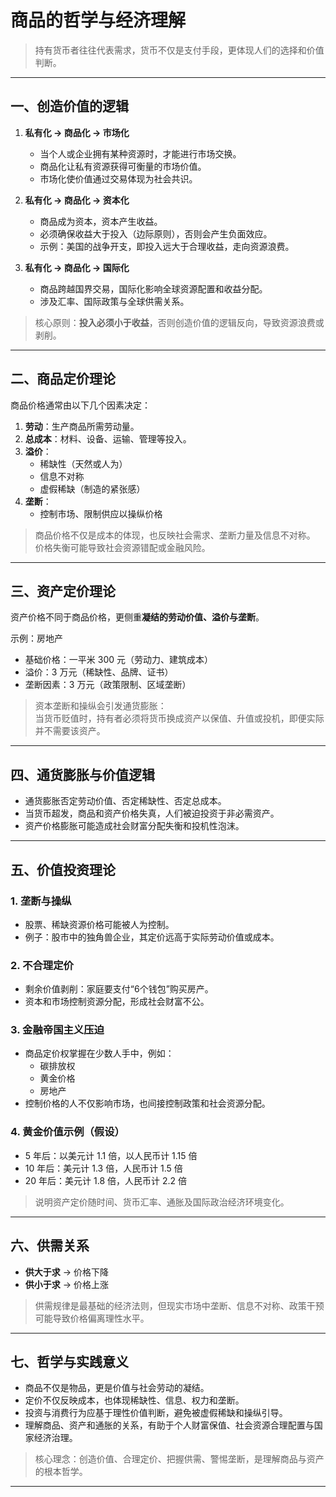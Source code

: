 
# 商品的哲学与经济理解

> 持有货币者往往代表需求，货币不仅是支付手段，更体现人们的选择和价值判断。

---

## 一、创造价值的逻辑

1. **私有化 → 商品化 → 市场化**
   - 当个人或企业拥有某种资源时，才能进行市场交换。
   - 商品化让私有资源获得可衡量的市场价值。
   - 市场化使价值通过交易体现为社会共识。

2. **私有化 → 商品化 → 资本化**
   - 商品成为资本，资本产生收益。
   - 必须确保收益大于投入（边际原则），否则会产生负面效应。
   - 示例：美国的战争开支，即投入远大于合理收益，走向资源浪费。

3. **私有化 → 商品化 → 国际化**
   - 商品跨越国界交易，国际化影响全球资源配置和收益分配。
   - 涉及汇率、国际政策与全球供需关系。

> 核心原则：**投入必须小于收益**，否则创造价值的逻辑反向，导致资源浪费或剥削。

---

## 二、商品定价理论

商品价格通常由以下几个因素决定：
1. **劳动**：生产商品所需劳动量。
2. **总成本**：材料、设备、运输、管理等投入。
3. **溢价**：
   - 稀缺性（天然或人为）
   - 信息不对称
   - 虚假稀缺（制造的紧张感）
4. **垄断**：
   - 控制市场、限制供应以操纵价格

> 商品价格不仅是成本的体现，也反映社会需求、垄断力量及信息不对称。  
> 价格失衡可能导致社会资源错配或金融风险。

---

## 三、资产定价理论

资产价格不同于商品价格，更侧重**凝结的劳动价值、溢价与垄断**。

示例：房地产  
- 基础价格：一平米 300 元（劳动力、建筑成本）  
- 溢价：3 万元（稀缺性、品牌、证书）  
- 垄断因素：3 万元（政策限制、区域垄断）  

> 资本垄断和操纵会引发通货膨胀：  
> 当货币贬值时，持有者必须将货币换成资产以保值、升值或投机，即便实际并不需要该资产。

---

## 四、通货膨胀与价值逻辑

- 通货膨胀否定劳动价值、否定稀缺性、否定总成本。
- 当货币超发，商品和资产价格失真，人们被迫投资于非必需资产。
- 资产价格膨胀可能造成社会财富分配失衡和投机性泡沫。

---

## 五、价值投资理论

### 1. 垄断与操纵
- 股票、稀缺资源价格可能被人为控制。
- 例子：股市中的独角兽企业，其定价远高于实际劳动价值或成本。

### 2. 不合理定价
- 剩余价值剥削：家庭要支付“6个钱包”购买房产。
- 资本和市场控制资源分配，形成社会财富不公。

### 3. 金融帝国主义压迫
- 商品定价权掌握在少数人手中，例如：
  - 碳排放权
  - 黄金价格
  - 房地产
- 控制价格的人不仅影响市场，也间接控制政策和社会资源分配。

### 4. 黄金价值示例（假设）
- 5 年后：以美元计 1.1 倍，以人民币计 1.15 倍  
- 10 年后：美元计 1.3 倍，人民币计 1.5 倍  
- 20 年后：美元计 1.8 倍，人民币计 2.2 倍  

> 说明资产定价随时间、货币汇率、通胀及国际政治经济环境变化。

---

## 六、供需关系

- **供大于求** → 价格下降  
- **供小于求** → 价格上涨  

> 供需规律是最基础的经济法则，但现实市场中垄断、信息不对称、政策干预可能导致价格偏离理性水平。

---

## 七、哲学与实践意义

- 商品不仅是物品，更是价值与社会劳动的凝结。
- 定价不仅反映成本，也体现稀缺性、信息、权力和垄断。
- 投资与消费行为应基于理性价值判断，避免被虚假稀缺和操纵引导。
- 理解商品、资产和通胀的关系，有助于个人财富保值、社会资源合理配置与国家经济治理。

> 核心理念：创造价值、合理定价、把握供需、警惕垄断，是理解商品与资产的根本哲学。

---
